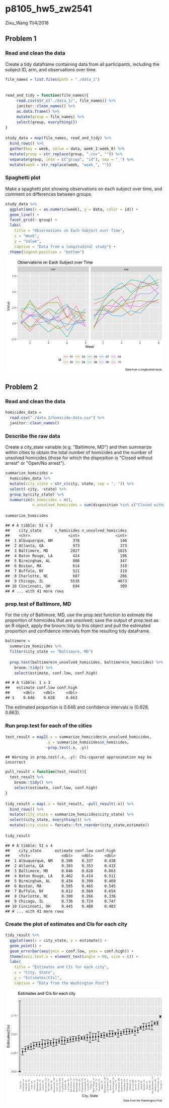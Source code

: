 p8105\_hw5\_zw2541
================
Zixu\_Wang
11/4/2018

Problem 1
---------

### Read and clean the data

Create a tidy dataframe containing data from all participants, including the subject ID, arm, and observations over time.

``` r
file_names = list.files(path = "./data_1")


read_and_tidy = function(file_names){
     read.csv(str_c("./data_1/", file_names)) %>% 
     janitor::clean_names() %>% 
     as.data.frame() %>% 
     mutate(group = file_names) %>% 
     select(group, everything())
}

study_data = map(file_names, read_and_tidy) %>% 
  bind_rows() %>% 
  gather(key = week, value = data, week_1:week_8) %>% 
  mutate(group = str_replace(group, ".csv", "")) %>% 
  separate(group, into = c("group", "id"), sep = "_") %>% 
  mutate(week = str_replace(week, "week_", ""))
```

### Spaghetti plot

Make a spaghetti plot showing observations on each subject over time, and comment on differences between groups.

``` r
study_data %>%
  ggplot(aes(x = as.numeric(week), y = data, color = id)) +
  geom_line() +
  facet_grid(~ group) +
  labs(
    title = "Observations on Each Subject over Time",
    x = "Week",
    y = "Value",
    caption = "Data from a longitudinal study") +
  theme(legend.position = "bottom")
```

![](p8105_hw5_zw2541_files/figure-markdown_github/unnamed-chunk-2-1.png)

Problem 2
---------

### Read and clean the data

``` r
homicides_data = 
  read.csv("./data_2/homicide-data.csv") %>% 
  janitor::clean_names() 
```

### Describe the raw data

Create a city\_state variable (e.g. "Baltimore, MD") and then summarize within cities to obtain the total number of homicides and the number of unsolved homicides (those for which the disposition is "Closed without arrest" or "Open/No arrest").

``` r
summarize_homicides = 
  homicides_data %>% 
  mutate(city_state = str_c(city, state, sep = ", ")) %>% 
  select(-city, -state) %>% 
  group_by(city_state) %>% 
  summarize(n_homicides = n(),
            n_unsolved_homicides = sum(disposition %in% c("Closed without arrest", "Open/No arrest")))

summarize_homicides
```

    ## # A tibble: 51 x 3
    ##    city_state      n_homicides n_unsolved_homicides
    ##    <chr>                 <int>                <int>
    ##  1 Albuquerque, NM         378                  146
    ##  2 Atlanta, GA             973                  373
    ##  3 Baltimore, MD          2827                 1825
    ##  4 Baton Rouge, LA         424                  196
    ##  5 Birmingham, AL          800                  347
    ##  6 Boston, MA              614                  310
    ##  7 Buffalo, NY             521                  319
    ##  8 Charlotte, NC           687                  206
    ##  9 Chicago, IL            5535                 4073
    ## 10 Cincinnati, OH          694                  309
    ## # ... with 41 more rows

### prop.test of Baltimore, MD

For the city of Baltimore, MD, use the prop.test function to estimate the proportion of homicides that are unsolved; save the output of prop.test as an R object, apply the broom::tidy to this object and pull the estimated proportion and confidence intervals from the resulting tidy dataframe.

``` r
baltimore =
  summarize_homicides %>% 
  filter(city_state == "Baltimore, MD") 

  prop.test(baltimore$n_unsolved_homicides, baltimore$n_homicides) %>% 
    broom::tidy() %>% 
    select(estimate, conf.low, conf.high)
```

    ## # A tibble: 1 x 3
    ##   estimate conf.low conf.high
    ##      <dbl>    <dbl>     <dbl>
    ## 1    0.646    0.628     0.663

The estimated proportion is 0.646 and confidence intervals is (0.628, 0.663).

### Run prop.test for each of the cities

``` r
test_result = map2(.x = summarize_homicides$n_unsolved_homicides, 
                  .y = summarize_homicides$n_homicides, 
                  ~prop.test(.x, .y))
```

    ## Warning in prop.test(.x, .y): Chi-squared approximation may be incorrect

``` r
pull_result = function(test_result){
  test_result %>% 
    broom::tidy() %>% 
    select(estimate, conf.low, conf.high)
}

tidy_result = map(.x = test_result, ~pull_result(.x)) %>% 
  bind_rows() %>% 
  mutate(city_state = summarize_homicides$city_state) %>% 
  select(city_state, everything()) %>% 
  mutate(city_state = forcats::fct_reorder(city_state,estimate))

tidy_result
```

    ## # A tibble: 51 x 4
    ##    city_state      estimate conf.low conf.high
    ##    <fct>              <dbl>    <dbl>     <dbl>
    ##  1 Albuquerque, NM    0.386    0.337     0.438
    ##  2 Atlanta, GA        0.383    0.353     0.415
    ##  3 Baltimore, MD      0.646    0.628     0.663
    ##  4 Baton Rouge, LA    0.462    0.414     0.511
    ##  5 Birmingham, AL     0.434    0.399     0.469
    ##  6 Boston, MA         0.505    0.465     0.545
    ##  7 Buffalo, NY        0.612    0.569     0.654
    ##  8 Charlotte, NC      0.300    0.266     0.336
    ##  9 Chicago, IL        0.736    0.724     0.747
    ## 10 Cincinnati, OH     0.445    0.408     0.483
    ## # ... with 41 more rows

### Create the plot of estimates and CIs for each city

``` r
tidy_result %>% 
  ggplot(aes(x = city_state, y = estimate)) + 
  geom_point() +
  geom_errorbar(aes(ymin = conf.low, ymax = conf.high)) +
  theme(axis.text.x = element_text(angle = 90, size = 6)) +
  labs(
    title = "Estimates and CIs for each city",
    x = "City, State",
    y = "Estimates(CIs)",
    caption = "Data from the Washington Post")
```

![](p8105_hw5_zw2541_files/figure-markdown_github/unnamed-chunk-7-1.png)
